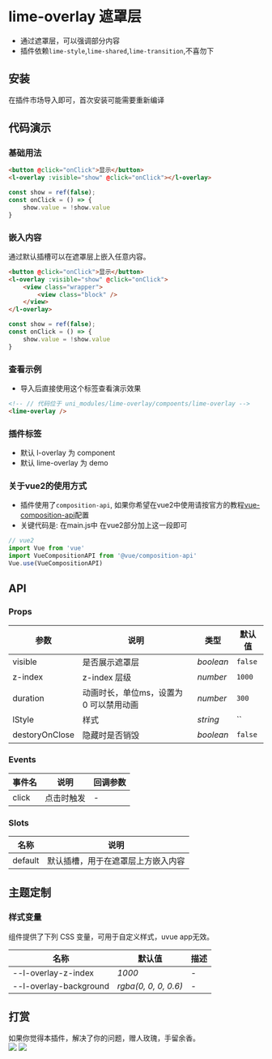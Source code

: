 # lime-overlay 遮罩层
- 通过遮罩层，可以强调部分内容
- 插件依赖`lime-style`,`lime-shared`,`lime-transition`,不喜勿下

## 安装
在插件市场导入即可，首次安装可能需要重新编译

## 代码演示
### 基础用法
```html
<button @click="onClick">显示</button>
<l-overlay :visible="show" @click="onClick"></l-overlay>
```
```js
const show = ref(false);
const onClick = () => {
	show.value = !show.value
}
```

### 嵌入内容
通过默认插槽可以在遮罩层上嵌入任意内容。
```html
<button @click="onClick">显示</button>
<l-overlay :visible="show" @click="onClick">
	<view class="wrapper">
		<view class="block" />
	</view>
</l-overlay>
```
```js
const show = ref(false);
const onClick = () => {
	show.value = !show.value
}
```

### 查看示例
- 导入后直接使用这个标签查看演示效果

```html
<!-- // 代码位于 uni_modules/lime-overlay/compoents/lime-overlay -->
<lime-overlay />
```


### 插件标签
- 默认 l-overlay 为 component
- 默认 lime-overlay 为 demo

### 关于vue2的使用方式
- 插件使用了`composition-api`, 如果你希望在vue2中使用请按官方的教程[vue-composition-api](https://uniapp.dcloud.net.cn/tutorial/vue-composition-api.html)配置
- 关键代码是: 在main.js中 在vue2部分加上这一段即可
```js
// vue2
import Vue from 'vue'
import VueCompositionAPI from '@vue/composition-api'
Vue.use(VueCompositionAPI)
```


## API

### Props

| 参数 | 说明 | 类型 | 默认值 |
| --- | --- | --- | --- |
| visible | 是否展示遮罩层 | _boolean_ | `false` |
| z-index | z-index 层级 | _number_ | `1000` |
| duration | 动画时长，单位ms，设置为 0 可以禁用动画 | _number_ | `300` |
| lStyle | 样式 | _string_ | `` |
| destoryOnClose | 隐藏时是否销毁 | _boolean_ | `false` |

### Events

| 事件名 | 说明       | 回调参数            |
| ------ | ---------- | ------------------- |
| click  | 点击时触发 | _-_ |

### Slots

| 名称    | 说明                               |
| ------- | ---------------------------------- |
| default | 默认插槽，用于在遮罩层上方嵌入内容 |


## 主题定制

### 样式变量

组件提供了下列 CSS 变量，可用于自定义样式，uvue app无效。

| 名称                     | 默认值               | 描述 |
| ------------------------ | -------------------- | ---- |
| --l-overlay-z-index    | _1000_                  | -    |
| --l-overlay-background | _rgba(0, 0, 0, 0.6)_ | -    |

## 打赏

如果你觉得本插件，解决了你的问题，赠人玫瑰，手留余香。  
![](https://testingcf.jsdelivr.net/gh/liangei/image@1.9/alipay.png)
![](https://testingcf.jsdelivr.net/gh/liangei/image@1.9/wpay.png)